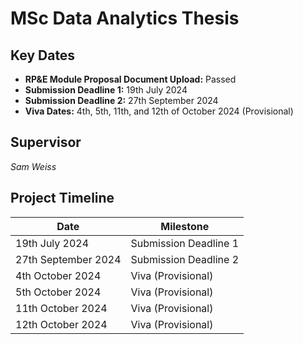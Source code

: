 # MSc Data Analytics Thesis



## Key Dates

- **RP&E Module Proposal Document Upload:** Passed
- **Submission Deadline 1:** 19th July 2024
- **Submission Deadline 2:** 27th September 2024
- **Viva Dates:** 4th, 5th, 11th, and 12th of October 2024 (Provisional)


## Supervisor
*Sam Weiss*

## Project Timeline

| Date               | Milestone                                     |
|--------------------|-----------------------------------------------|
| 19th July 2024     | Submission Deadline 1                         |
| 27th September 2024| Submission Deadline 2                         |
| 4th October 2024   | Viva (Provisional)                            |
| 5th October 2024   | Viva (Provisional)                            |
| 11th October 2024  | Viva (Provisional)                            |
| 12th October 2024  | Viva (Provisional)                            |


